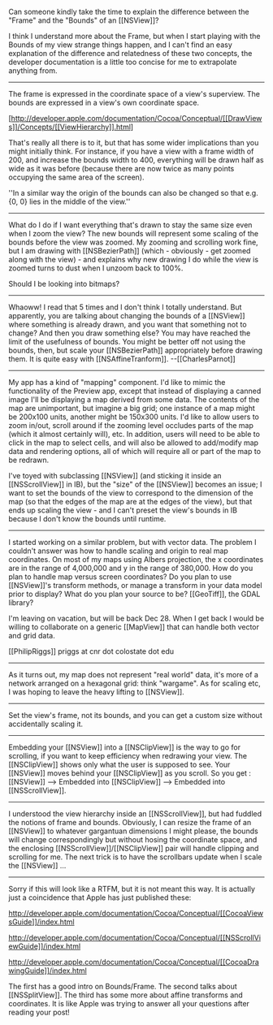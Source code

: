 Can someone kindly take the time to explain the difference between the "Frame" and the "Bounds" of an [[NSView]]?

I think I understand more about the Frame, but when I start playing with the Bounds of my view strange things happen, and I can't find an easy explanation of the difference and relatedness of these two concepts, the developer documentation is a little too concise for me to extrapolate anything from.

----

The frame is expressed in the coordinate space of a view's superview. The bounds are expressed in a view's own coordinate space.
 
[http://developer.apple.com/documentation/Cocoa/Conceptual/[[DrawViews]]/Concepts/[[ViewHierarchy]].html]

That's really all there is to it, but that has some wider implications than you might initially think. For instance, if you have a view with a frame width of 200, and increase the bounds width to 400, everything will be drawn half as wide as it was before (because there are now twice as many points occupying the same area of the screen).

''In a similar way the origin of the bounds can also be changed so that e.g. {0, 0} lies in the middle of the view.''

----

What do I do if I want everything that's drawn to stay the same size even when I zoom the view? The new bounds will represent some scaling
of the bounds before the view was zoomed. My zooming and scrolling work fine, but I am drawing with [[NSBezierPath]] (which - obviously -
get zoomed along with the view) - and explains why new drawing I do while the view is zoomed turns to dust when I unzoom back to 100%.

Should I be looking into bitmaps?

----

Whaoww! I read that 5 times and I don't think I totally understand. But apparently, you are talking about changing the bounds of a [[NSView]] where something is already drawn, and you want that something not to change? And then you draw something else? You may have reached the limit of the usefulness of bounds. You might be better off not using the bounds, then, but scale your [[NSBezierPath]] appropriately before drawing them. It is quite easy with [[NSAffineTranform]]. --[[CharlesParnot]]

----

My app has a kind of "mapping" component. I'd like to mimic the functionality of the Preview app, except that instead of displaying a canned image I'll be displaying a map derived from some data. The contents of the map are unimportant, but imagine a big grid; one instance of a map might be 200x100 units, another might be 150x300 units. I'd like to allow users to zoom in/out, scroll around if the zooming level occludes parts of the map (which it almost certainly will), etc. In addition, users will need to be able to click in the map to select cells, and will also be allowed to add/modify map data and rendering options, all of which will require all or part of the map to be redrawn.

I've toyed with subclassing [[NSView]] (and sticking it inside an [[NSScrollView]] in IB), but the "size" of the [[NSView]] becomes an issue; I want to set the bounds of the view to correspond to the dimension of the map (so that the edges of the map are at the edges of the view), but that ends up scaling the view - and I can't preset the view's bounds in IB because I don't know the bounds until runtime.

----

I started working on a similar problem, but with vector data. The problem I couldn't answer was how to handle scaling and origin to real map coordinates. On most of my maps using Albers projection, the x coordinates are in the range of 4,000,000 and y in the range of 380,000. How do you plan to handle map versus screen coordinates? Do you plan to use [[NSView]]'s transform methods, or manage a transform in your data model prior to display? What do you plan your source to be? [[GeoTiff]], the GDAL library?

I'm leaving on vacation, but will be back Dec 28. When I get back I would be willing to collaborate on a generic [[MapView]] that can handle both vector and grid data.

[[PhilipRiggs]]
priggs at cnr dot colostate dot edu

----

As it turns out, my map does not represent "real world" data, it's more of a network arranged on a hexagonal grid: think "wargame". As for scaling etc, I was hoping to leave the heavy lifting to [[NSView]].

----

Set the view's frame, not its bounds, and you can get a custom size without accidentally scaling it.

----

Embedding your [[NSView]] into a [[NSClipView]] is the way to go for scrolling, if you want to keep efficiency when redrawing your view. The [[NSClipView]] shows only what the user is supposed to see. Your [[NSView]] moves behind your [[NSClipView]] as you scroll. So you get : [[NSView]] --> Embedded into [[NSClipView]] --> Embedded into [[NSScrollView]].

----

I understood the view hierarchy inside an [[NSScrollView]], but had fuddled the notions of frame and bounds. Obviously, I can resize the frame of an [[NSView]] to whatever gargantuan dimensions I might please, the bounds will change correspondingly but without hosing the coordinate space, and the enclosing [[NSScrollView]]/[[NSClipView]] pair will handle clipping and scrolling for me. The next trick is to have the scrollbars update when I scale the [[NSView]] ...


----
Sorry if this will look like a RTFM, but it is not meant this way. It is actually just a coincidence that Apple has just published these:

http://developer.apple.com/documentation/Cocoa/Conceptual/[[CocoaViewsGuide]]/index.html

http://developer.apple.com/documentation/Cocoa/Conceptual/[[NSScrollViewGuide]]/index.html

http://developer.apple.com/documentation/Cocoa/Conceptual/[[CocoaDrawingGuide]]/index.html

The first has a good intro on Bounds/Frame. The second talks about [[NSSplitView]]. The third has some more about affine transforms and coordinates. It is like Apple was trying to answer all your questions after reading your post!